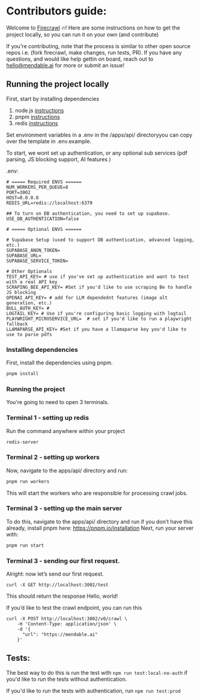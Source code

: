 # Contributors guide: 

Welcome to [Firecrawl](https://firecrawl.dev) 🔥! Here are some instructions on how to get the project locally, so you can run it on your own (and contribute) 

If you're contributing, note that the process is similar to other open source repos i.e. (fork firecrawl, make changes, run tests, PR). If you have any questions, and would like help gettin on board, reach out to hello@mendable.ai for more or submit an issue!


## Running the project locally

First, start by installing dependencies
1. node.js [instructions](https://nodejs.org/en/learn/getting-started/how-to-install-nodejs)
2. pnpm [instructions](https://pnpm.io/installation)
3. redis [instructions](https://redis.io/docs/latest/operate/oss_and_stack/install/install-redis/) 


Set environment variables in a .env  in the /apps/api/ directoryyou can copy over the template in .env.example.

To start, we wont set up authentication, or any optional sub services (pdf parsing, JS blocking support, AI features )

.env:
```
# ===== Required ENVS ======
NUM_WORKERS_PER_QUEUE=8 
PORT=3002
HOST=0.0.0.0
REDIS_URL=redis://localhost:6379

## To turn on DB authentication, you need to set up supabase.
USE_DB_AUTHENTICATION=false

# ===== Optional ENVS ======

# Supabase Setup (used to support DB authentication, advanced logging, etc.)
SUPABASE_ANON_TOKEN= 
SUPABASE_URL= 
SUPABASE_SERVICE_TOKEN=

# Other Optionals
TEST_API_KEY= # use if you've set up authentication and want to test with a real API key
SCRAPING_BEE_API_KEY= #Set if you'd like to use scraping Be to handle JS blocking
OPENAI_API_KEY= # add for LLM dependednt features (image alt generation, etc.)
BULL_AUTH_KEY= #
LOGTAIL_KEY= # Use if you're configuring basic logging with logtail
PLAYWRIGHT_MICROSERVICE_URL=  # set if you'd like to run a playwright fallback
LLAMAPARSE_API_KEY= #Set if you have a llamaparse key you'd like to use to parse pdfs

```

### Installing dependencies

First, install the dependencies using pnpm.

```bash
pnpm install
```

### Running the project

You're going to need to open 3 terminals. 

### Terminal 1 - setting up redis

Run the command anywhere within your project

```bash
redis-server
```

### Terminal 2 - setting up workers

Now, navigate to the apps/api/ directory and run:
```bash
pnpm run workers
```

This will start the workers who are responsible for processing crawl jobs.

### Terminal 3 - setting up the main server


To do this, navigate to the apps/api/ directory and run if you don’t have this already, install pnpm here: https://pnpm.io/installation
Next, run your server with:

```bash
pnpm run start
```

### Terminal 3 - sending our first request.

Alright: now let’s send our first request.

```curl
curl -X GET http://localhost:3002/test
``` 
This should return the response Hello, world!


If you’d like to test the crawl endpoint, you can run this 

```curl
curl -X POST http://localhost:3002/v0/crawl \
    -H 'Content-Type: application/json' \
    -d '{
      "url": "https://mendable.ai"
    }'
```   
    
## Tests:

The best way to do this is run the test with `npm run test:local-no-auth` if you'd like to run the tests without authentication.

If you'd like to run the tests with authentication, run `npm run test:prod`


